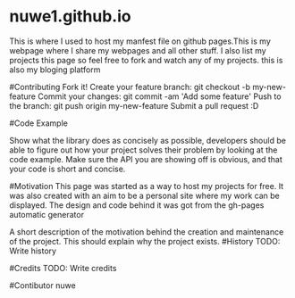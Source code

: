 # nuwe1.github.io 
This is where I used to host my manfest file on github pages.This is my webpage where I share my webpages and all other stuff. I also list my projects this page so feel free to fork and watch any of my projects. 
this is also my bloging platform

#Contributing
Fork it!
Create your feature branch: git checkout -b my-new-feature
Commit your changes: git commit -am 'Add some feature'
Push to the branch: git push origin my-new-feature
Submit a pull request :D

#Code Example

Show what the library does as concisely as possible, developers should be able to figure out how your project solves their problem by looking at the code example. Make sure the API you are showing off is obvious, and that your code is short and concise.

#Motivation
This page was started as a way to host my projects for free. It was also created with an aim to be a personal site where my work can be displayed. The design and code behind it was got from the gh-pages automatic generator 

A short description of the motivation behind the creation and maintenance of the project. This should explain why the project exists.
#History
TODO: Write history

#Credits
TODO: Write credits


#Contibutor
nuwe
